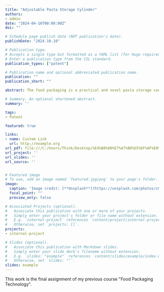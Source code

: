 ```yaml
---
title: "Adjustable Pasta Storage Cylinder"
authors:
- admin
date: "2024-04-16T00:00:00Z"
doi: ""

# Schedule page publish date (NOT publication's date).
publishDate: "2024.10.10"

# Publication type.
# Accepts a single type but formatted as a YAML list (for Hugo requirements).
# Enter a publication type from the CSL standard.
publication_types: ["patent"]

# Publication name and optional abbreviated publication name.
publication: ""
publication_short: ""

abstract: The food packaging is a practical and novel pasta storage container. It features an adjustable lid and dispensing hole marked with pasta weight and calorie information, allowing users to control the amount of pasta based on their needs. The calculation of the pasta's weight is based on the “Chinese Dietary Nutrient Reference Intakes” and the hole size is designed according to the cross-sectional area corresponding to each weight of the pasta. This design of packaging is both convenient and scientifically grounded.

# Summary. An optional shortened abstract.
summary: ''

tags:
- Patent

featured: true

links:
- name: Custom Link
  url: http://example.org
url_pdf: file:///C:/Users/Think/Desktop/%E4%B8%80%E7%A7%8D%E5%8F%AF%E8%B0%83%E8%8A%82%E7%9A%84%E6%84%8F%E5%A4%A7%E5%88%A9%E9%9D%A2%E5%82%A8%E5%AD%98%E7%AD%92.pdf
url_project: ''
url_slides: ''
url_source: ''


# Featured image
# To use, add an image named `featured.jpg/png` to your page's folder. 
image:
  caption: 'Image credit: [**Unsplash**](https://unsplash.com/photos/s9CC2SKySJM)'
  focal_point: ""
  preview_only: false

# Associated Projects (optional).
#   Associate this publication with one or more of your projects.
#   Simply enter your project's folder or file name without extension.
#   E.g. `internal-project` references `content/project/internal-project/index.md`.
#   Otherwise, set `projects: []`.
projects:
- internal-project

# Slides (optional).
#   Associate this publication with Markdown slides.
#   Simply enter your slide deck's filename without extension.
#   E.g. `slides: "example"` references `content/slides/example/index.md`.
#   Otherwise, set `slides: ""`.
slides: example
---
```


This work is the final assignment of my previous course "Food Packaging Technology".